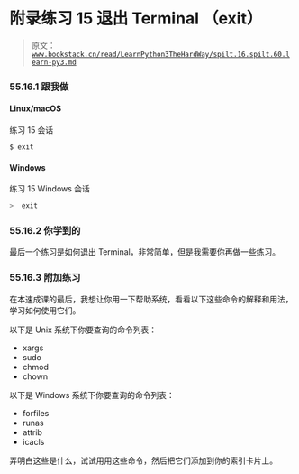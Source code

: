 # 附录练习 15 退出 Terminal （exit）

> 原文：[`www.bookstack.cn/read/LearnPython3TheHardWay/spilt.16.spilt.60.learn-py3.md`](https://www.bookstack.cn/read/LearnPython3TheHardWay/spilt.16.spilt.60.learn-py3.md)

### 55.16.1 跟我做

#### Linux/macOS

练习 15 会话

```py
$ exit
```

#### Windows

练习 15 Windows 会话

```py
>  exit
```

### 55.16.2 你学到的

最后一个练习是如何退出 Terminal，非常简单，但是我需要你再做一些练习。

### 55.16.3 附加练习

在本速成课的最后，我想让你用一下帮助系统，看看以下这些命令的解释和用法，学习如何使用它们。

以下是 Unix 系统下你要查询的命令列表：

*   xargs
*   sudo
*   chmod
*   chown

以下是 Windows 系统下你要查询的命令列表：

*   forfiles
*   runas
*   attrib
*   icacls

弄明白这些是什么，试试用用这些命令，然后把它们添加到你的索引卡片上。